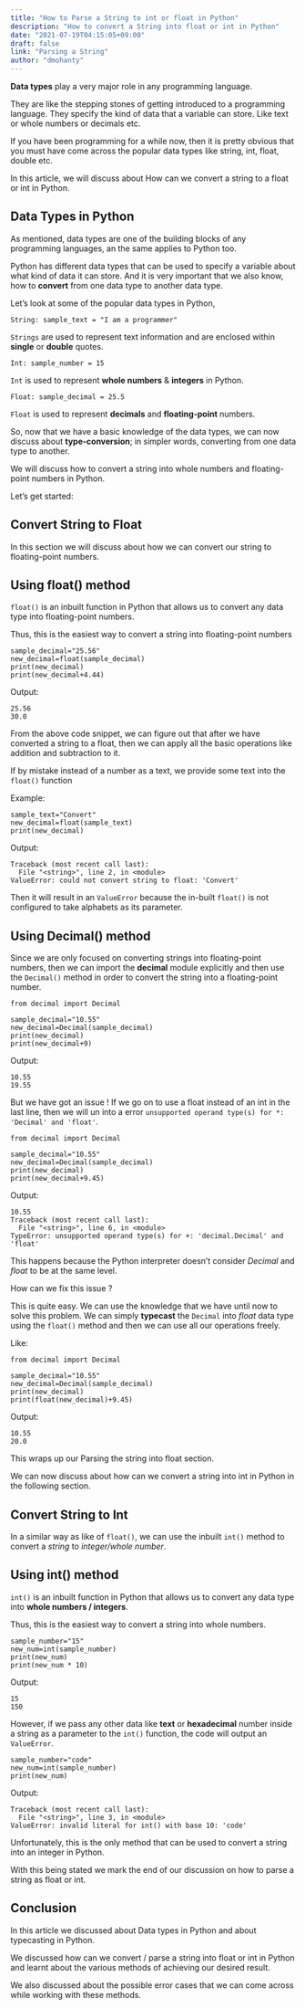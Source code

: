 ```yaml
---
title: "How to Parse a String to int or float in Python"
description: "How to convert a String into float or int in Python"
date: "2021-07-19T04:15:05+09:00"
draft: false
link: "Parsing a String"
author: "dmohanty"
---
```


**Data types** play a very major role in any programming language.

They are like the stepping stones of getting introduced to a programming language. They specify the kind of data that a variable can store. Like text or whole numbers or decimals etc.

If you have been programming for a while now, then it is pretty obvious that you must have come across the popular data types like string, int, float, double etc. 

In this article, we will discuss about How can we convert a string to a float or int in Python.

## Data Types in Python

As mentioned, data types are one of the building blocks of any programming languages, an the same applies to Python too.

Python has different data types that can be used to specify a variable about what kind of data it can store. And it is very important that we also know, how to **convert** from one data type to another data type.

Let’s look at some of the popular data types in Python,

```
String: sample_text = "I am a programmer"
```
`Strings` are used to represent text information and are enclosed within **single** or **double** quotes.

```
Int: sample_number = 15
```
`Int` is used to represent **whole numbers** & **integers** in Python.

```
Float: sample_decimal = 25.5
```
`Float` is used to represent **decimals** and **floating-point** numbers.


So, now that we have a basic knowledge of the data types, we can now discuss about **type-conversion**; in simpler words, converting from one data type to another.

We will discuss how to convert a string into whole numbers and floating-point numbers in Python.

Let’s get started:

## Convert String to Float

In this section we will discuss about how we can convert our string to floating-point numbers.

## Using float() method

`float()` is an inbuilt function in Python that allows us to convert any data type into floating-point numbers.

Thus, this is the easiest way to convert a string into floating-point numbers

```
sample_decimal="25.56"
new_decimal=float(sample_decimal)
print(new_decimal)
print(new_decimal+4.44)
```

Output:
```
25.56
30.0
```

From the above code snippet, we can figure out that after we have converted a string to a float, then we can apply all the basic operations like addition and subtraction to it.

If by mistake instead of a number as a text, we provide some text into the `float()` function

Example:
```
sample_text="Convert"
new_decimal=float(sample_text)
print(new_decimal)
```

Output:
```
Traceback (most recent call last):
  File "<string>", line 2, in <module>
ValueError: could not convert string to float: 'Convert'
```

Then it will result in an `ValueError` because the in-built `float()` is not configured to take alphabets as its parameter.

## Using Decimal() method

Since we are only focused on converting strings into floating-point numbers, then we can import the **decimal** module explicitly and then use the `Decimal()` method in order to convert the string into a floating-point number.

```
from decimal import Decimal

sample_decimal="10.55"
new_decimal=Decimal(sample_decimal)
print(new_decimal)
print(new_decimal+9)
```

Output:
```
10.55
19.55
```

But we have got an issue ! If we go on to use a float instead of an int in the last line, then we will un into a error `unsupported operand type(s) for *: 'Decimal' and 'float'`.

```
from decimal import Decimal

sample_decimal="10.55"
new_decimal=Decimal(sample_decimal)
print(new_decimal)
print(new_decimal+9.45)
```

Output:
```
10.55
Traceback (most recent call last):
  File "<string>", line 6, in <module>
TypeError: unsupported operand type(s) for +: 'decimal.Decimal' and 'float'
```

This happens because the Python interpreter doesn’t consider *Decimal* and *float* to be at the same level.

How can we fix this issue ?

This is quite easy. We can use the knowledge that we have until now to solve this problem. We can simply **typecast** the `Decimal` into *float* data type using the `float()` method and then we can use all our operations freely.

Like:
```
from decimal import Decimal

sample_decimal="10.55"
new_decimal=Decimal(sample_decimal)
print(new_decimal)
print(float(new_decimal)+9.45)
```

Output:
```
10.55
20.0
```

This wraps up our Parsing the string into float section. 

We can now discuss about how can we convert a string into int in Python in the following section.

## Convert String to Int

In a similar way as like of `float()`, we can use the inbuilt `int()` method to convert a *string* to *integer/whole number*.

## Using int() method

`int()` is an inbuilt function in Python that allows us to convert any data type into **whole numbers / integers**.

Thus, this is the easiest way to convert a string into whole numbers.

```
sample_number="15"
new_num=int(sample_number)
print(new_num)
print(new_num * 10)
```

Output:
```
15
150
```

However, if we pass any other data like **text** or **hexadecimal** number inside a string as a parameter to the `int()` function, the code will output an `ValueError`.

```
sample_number="code"
new_num=int(sample_number)
print(new_num)
```

Output:
```
Traceback (most recent call last):
  File "<string>", line 3, in <module>
ValueError: invalid literal for int() with base 10: 'code'
```

Unfortunately, this is the only method that can be used to convert a string into an integer in Python.

With this being stated we mark the end of our discussion on how to parse a string as float or int.

## Conclusion

In this article we discussed about Data types in Python and about typecasting in Python.

We discussed how can we convert / parse a string into float or int in Python and learnt about the various methods of achieving our desired result.

We also discussed about the possible error cases that we can come across while working with these methods.


